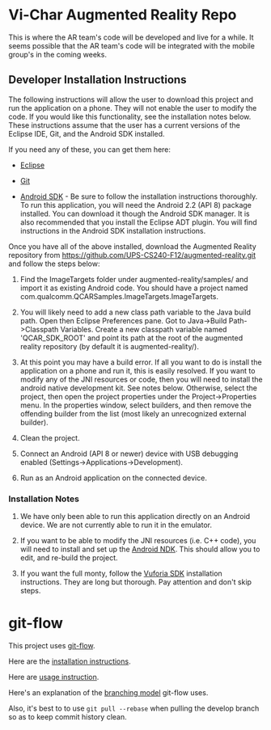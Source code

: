 # Vi-Char Augmented Reality Repo

This is where the AR team's code will be developed and live for a while. It seems possible that the AR team's
code will be integrated with the mobile group's in the coming weeks.

## Developer Installation Instructions

The following instructions will allow the user to download this project and run the application on a phone. They will not
enable the user to modify the code. If you would like this functionality, see the installation notes below. These instructions assume
that the user has a current versions of the Eclipse IDE, Git, and the Android SDK installed.

If you need any of these, you can get them here:

* [Eclipse](http://www.eclipse.org/downloads/)

* [Git](http://git-scm.com/downloads)

* [Android SDK](http://developer.android.com/sdk/index.html) - Be sure to follow the installation instructions thoroughly.
To run this application, you will need the Android 2.2 (API 8) package installed. You can download it though the Android SDK manager.
It is also recommended that you install the Eclipse ADT plugin. You will find instructions in the Android SDK installation instructions.

Once you have all of the above installed, download the Augmented Reality repository from
https://github.com/UPS-CS240-F12/augmented-reality.git and follow the steps below:

1. Find the ImageTargets folder under augmented-reality/samples/ and import it as existing Android code. You should have a project named
com.qualcomm.QCARSamples.ImageTargets.ImageTargets.

2. You will likely need to add a new class path variable to the Java build path. Open then Eclipse Preferences pane. Got to Java->Build Path->Classpath Variables.
Create a new classpath variable named 'QCAR_SDK_ROOT' and point its path at the root of the augmented reality repository (by default it is augmented-reality/).

3. At this point you may have a build error. If all you want to do is install the application on a phone and run it, this is easily resolved. If you want to modify
any of the JNI resources or code, then you will need to install the android native development kit. See notes below. Otherwise, select the project, then open the project
properties under the Project->Properties menu. In the properties window, select builders, and then remove the offending builder from the list (most likely an unrecognized
external builder).

4. Clean the project.

5. Connect an Android (API 8 or newer) device with USB debugging enabled (Settings->Applications->Development).

6. Run as an Android application on the connected device.

### Installation Notes

1. We have only been able to run this application directly on an Android device. We are not currently able to run it in the emulator.

2. If you want to be able to modify the JNI resources (i.e. C++ code), you will need to install and set up the [Android NDK](http://developer.android.com/tools/sdk/ndk/index.html).
This should allow you to edit, and re-build the project.

3. If you want the full monty, follow the [Vuforia SDK](https://ar.qualcomm.at/qdevnet/) installation instructions. They are long but thorough. Pay attention and don't skip steps.

git-flow
========
This project uses [git-flow](https://github.com/nvie/gitflow/).

Here are the [installation instructions](https://github.com/nvie/gitflow/wiki/Installation).

Here are [usage instruction](http://jeffkreeftmeijer.com/2010/why-arent-you-using-git-flow/).

Here's an explanation of the [branching model](http://nvie.com/posts/a-successful-git-branching-model/) git-flow uses.

Also, it's best to to use `git pull --rebase` when pulling the develop branch so as to keep commit history clean.

